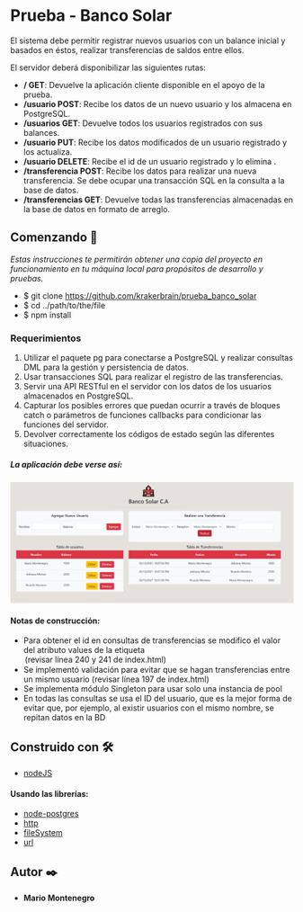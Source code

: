 # Prueba - Banco Solar

El sistema debe permitir registrar nuevos usuarios con un balance inicial y basados en éstos, realizar transferencias de saldos entre ellos.

El servidor deberá disponibilizar las siguientes rutas:

- **/ GET**: Devuelve la aplicación cliente disponible en el apoyo de la prueba.
- **/usuario POST**: Recibe los datos de un nuevo usuario y los almacena en PostgreSQL.
- **/usuarios GET**: Devuelve todos los usuarios registrados con sus balances.
- **/usuario PUT**: Recibe los datos modificados de un usuario registrado y los actualiza.
- **/usuario DELETE**: Recibe el id de un usuario registrado y lo elimina .
- **/transferencia POST**: Recibe los datos para realizar una nueva transferencia. Se debe
  ocupar una transacción SQL en la consulta a la base de datos.
- **/transferencias GET**: Devuelve todas las transferencias almacenadas en la base de
  datos en formato de arreglo.

## Comenzando 🚀

_Estas instrucciones te permitirán obtener una copia del proyecto en funcionamiento en tu máquina local para propósitos de desarrollo y pruebas._

- $ git clone https://github.com/krakerbrain/prueba_banco_solar
- $ cd ../path/to/the/file
- $ npm install

### Requerimientos

1. Utilizar el paquete pg para conectarse a PostgreSQL y realizar consultas DML para la
   gestión y persistencia de datos.
2. Usar transacciones SQL para realizar el registro de las transferencias.
3. Servir una API RESTful en el servidor con los datos de los usuarios almacenados en
   PostgreSQL.
4. Capturar los posibles errores que puedan ocurrir a través de bloques catch o
   parámetros de funciones callbacks para condicionar las funciones del servidor.
5. Devolver correctamente los códigos de estado según las diferentes situaciones.

##### La aplicación debe verse así:

![Banco Solar](./readme_files/banco_solar.jpg)

#### Notas de construcción:

- Para obtener el id en consultas de transferencias se modifico el valor del atributo values de la etiqueta <option>
  (revisar línea 240 y 241 de index.html)
- Se implementó validación para evitar que se hagan transferencias entre un mismo usuario
  (revisar línea 197 de index.html)
- Se implementa módulo Singleton para usar solo una instancia de pool
- En todas las consultas se usa el ID del usuario, que es la mejor forma de evitar que, por ejemplo,
  al existir usuarios con el mismo nombre, se repitan datos en la BD

## Construido con 🛠️

- [nodeJS](https://nodejs.org/en/)

#### Usando las librerías:

- [node-postgres](https://node-postgres.com/api/pool)
- [http](https://nodejs.org/api/http.html)
- [fileSystem](https://nodejs.org/api/fs.html)
- [url](https://nodejs.org/api/url.html)

## Autor ✒️

- **Mario Montenegro**
